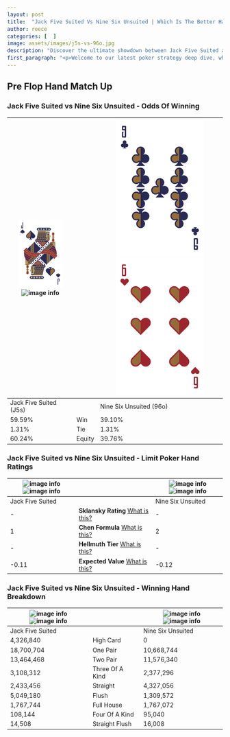 ```yaml
---
layout: post
title:  "Jack Five Suited Vs Nine Six Unsuited | Which Is The Better Hand In Poker? A Complete Guide"
author: reece
categories: [  ]
image: assets/images/j5s-vs-96o.jpg
description: "Discover the ultimate showdown between Jack Five Suited and Nine Six Unsuited in poker! Uncover the odds, strategies, and scenarios where one hand triumphs over the other. Get ready to up your poker game with this thrilling analysis."
first_paragraph: "<p>Welcome to our latest poker strategy deep dive, where we're pitting two distinct hands against each other in a high-stakes showdown: Jack Five Suited vs Nine Six Unsuited.</p><p>In the dynamic world of poker, every decision counts, and knowing which hand holds the upper hand is key to your success at the table.</p><p>In this article, we'll dissect these two hands, explore the scenarios where one dominates the other, and equip you with the knowledge to make strategic choices that can tip the odds in your favor.</p><p>Get ready to unravel the intriguing dynamics of these poker hands and elevate your game to new heights.</p>"
---
```




[comment]: # (sp0)

## Pre Flop Hand Match Up

<div class="table hand-ratings" markdown="1"> 



### Jack Five Suited vs Nine Six Unsuited - Odds Of Winning


    
| ![image info](assets/images/hand1/j.png) ![image info](assets/images/hand1/5s.png) |  | ![image info](assets/images/hand2/9.png) ![image info](assets/images/hand2/6o.png) |
| -------- | -------- | -------- |
| Jack Five Suited (J5s) |  | Nine Six Unsuited (96o) |
| 59.59% | Win | 39.10% |
| 1.31% | Tie | 1.31% |
| 60.24% | Equity | 39.76% |




[comment]: # (sp1)



### Jack Five Suited vs Nine Six Unsuited - Limit Poker Hand Ratings


    
| ![image info](https://www.riverpairs.com/assets/images/hand1/j.png) ![image info](https://www.riverpairs.com/assets/images/hand1/5s.png) |  | ![image info](https://www.riverpairs.com/assets/images/hand2/9.png) ![image info](https://www.riverpairs.com/assets/images/hand2/6o.png) |
| -------- | -------- | -------- |
| Jack Five Suited |  | Nine Six Unsuited |
| - | **Sklansky Rating** [What is this?](/sklansky-rating-explained) | - |
| 1 | **Chen Formula** [What is this?](/chen-formula-explained) | 2 |
| - | **Hellmuth Tier** [What is this?](/Hellmuth-tier-explained) | - |
| -0.11 | **Expected Value** [What is this?](/expected-value-explained) | -0.12 |




[comment]: # (sp2)



### Jack Five Suited vs Nine Six Unsuited - Winning Hand Breakdown


    
| ![image info](https://www.riverpairs.com/assets/images/hand1/j.png) ![image info](https://www.riverpairs.com/assets/images/hand1/5s.png) |  | ![image info](https://www.riverpairs.com/assets/images/hand2/9.png) ![image info](https://www.riverpairs.com/assets/images/hand2/6o.png) |
| -------- | -------- | -------- |
| Jack Five Suited |  | Nine Six Unsuited |
| 4,326,840 | High Card | 0 |
| 18,700,704 | One Pair | 10,668,744 |
| 13,464,468 | Two Pair | 11,576,340 |
| 3,108,312 | Three Of A Kind | 2,377,296 |
| 2,433,456 | Straight | 4,327,056 |
| 5,049,180 | Flush | 1,309,572 |
| 1,767,744 | Full House | 1,767,072 |
| 108,144 | Four Of A Kind | 95,040 |
| 14,508 | Straight Flush | 16,008 |




[comment]: # (sp3)



</div>

[comment]: # (sp4)



[comment]: # (sp5)


